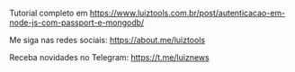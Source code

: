 Tutorial completo em https://www.luiztools.com.br/post/autenticacao-em-node-js-com-passport-e-mongodb/

Me siga nas redes sociais: https://about.me/luiztools

Receba novidades no Telegram: https://t.me/luiznews